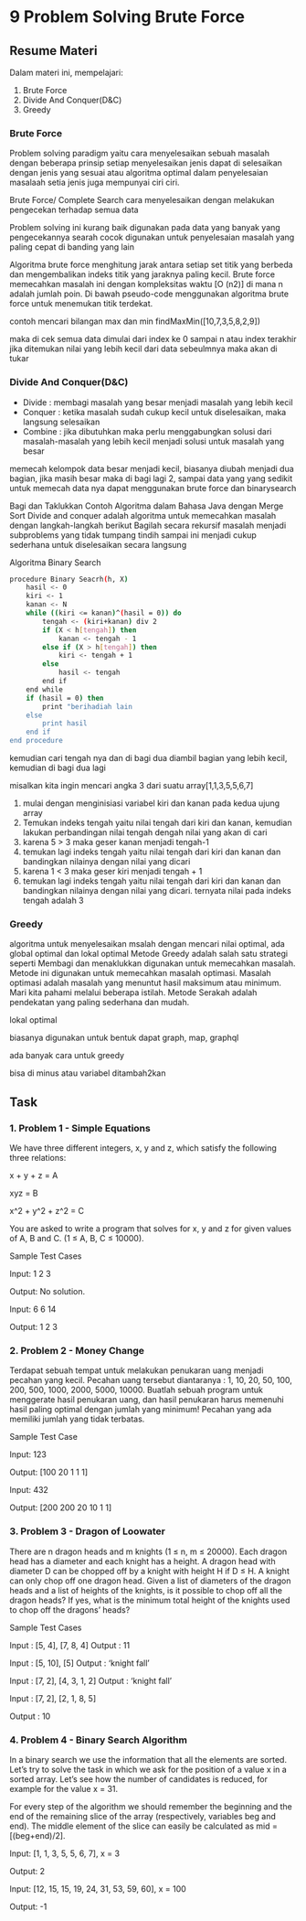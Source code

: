 # 9 Problem Solving Brute Force

## Resume Materi
Dalam materi ini, mempelajari:
1. Brute Force
2. Divide And Conquer(D&C)
3. Greedy

### Brute Force
Problem solving paradigm yaitu cara menyelesaikan sebuah masalah dengan beberapa prinsip
setiap menyelesaikan jenis dapat di selesaikan dengan jenis yang sesuai atau algoritma optimal dalam penyelesaian masalaah
setia jenis juga mempunyai ciri ciri.

Brute Force/ Complete Search
cara menyelesaikan dengan melakukan pengecekan terhadap semua data

Problem solving ini kurang baik digunakan pada data yang banyak yang pengecekannya searah
cocok digunakan untuk penyelesaian masalah yang paling cepat di banding yang lain

‎Algoritma brute force‎‎ menghitung jarak antara setiap set titik yang 
berbeda‎‎ dan mengembalikan indeks titik yang jaraknya paling kecil. 
Brute force memecahkan masalah ini dengan kompleksitas waktu [O (n2)] 
di mana n adalah jumlah poin. Di bawah pseudo-code menggunakan algoritma 
brute force untuk menemukan titik terdekat.‎

contoh 
mencari bilangan max dan min
findMaxMin([10,7,3,5,8,2,9])

maka di cek semua data dimulai dari index ke 0 sampai n atau index terakhir
jika ditemukan nilai yang lebih kecil dari data sebeulmnya maka akan di tukar


### Divide And Conquer(D&C)
- Divide : membagi masalah yang besar menjadi masalah yang lebih kecil
- Conquer : ketika masalah sudah cukup kecil untuk diselesaikan, maka langsung selesaikan
- Combine : jika dibutuhkan maka perlu menggabungkan solusi dari masalah-masalah yang lebih kecil menjadi solusi untuk masalah yang besar

memecah kelompok data besar menjadi kecil, biasanya diubah menjadi dua bagian, jika masih besar maka di bagi lagi 2, sampai data yang yang sedikit
untuk memecah data nya dapat menggunakan brute force dan binarysearch

‎Bagi dan Taklukkan Contoh Algoritma dalam Bahasa Java dengan 
Merge Sort Divide and conquer adalah algoritma untuk memecahkan 
masalah‎‎ dengan langkah-langkah berikut Bagilah secara rekursif 
masalah menjadi subproblems yang tidak tumpang tindih sampai ini 
menjadi cukup sederhana untuk diselesaikan secara langsung‎

Algoritma Binary Search
```bash
procedure Binary Seacrh(h, X)
    hasil <- 0
    kiri <- 1
    kanan <- N
    while ((kiri <= kanan)^(hasil = 0)) do
        tengah <- (kiri+kanan) div 2
        if (X < h[tengah]) then
            kanan <- tengah - 1
        else if (X > h[tengah]) then
            kiri <- tengah + 1
        else 
            hasil <- tengah
        end if
    end while
    if (hasil = 0) then
        print "berihadiah lain
    else 
        print hasil
    end if 
end procedure
```
kemudian cari tengah nya dan di bagi dua diambil bagian yang lebih kecil, kemudian di bagi dua lagi

misalkan kita ingin mencari angka 3 dari suatu array[1,1,3,5,5,6,7]
1. mulai dengan menginisiasi variabel kiri dan kanan pada kedua ujung array
2. Temukan indeks tengah yaitu nilai tengah dari kiri dan kanan, kemudian lakukan perbandingan nilai tengah dengah nilai yang akan di cari
3. karena 5 > 3 maka geser kanan menjadi tengah-1
4. temukan lagi indeks tengah yaitu nilai tengah dari kiri dan kanan dan bandingkan nilainya dengan nilai yang dicari
5. karena 1 < 3 maka geser kiri menjadi tengah + 1
6. temukan lagi indeks tengah yaitu nilai tengah dari kiri dan kanan dan bandingkan nilainya dengan nilai yang dicari. ternyata nilai pada indeks tengah adalah 3

### Greedy
algoritma untuk menyelesaikan msalah dengan mencari nilai optimal, ada global optimal dan lokal optimal
‎Metode Greedy adalah salah satu strategi seperti Membagi dan menaklukkan 
digunakan untuk memecahkan masalah. Metode ini digunakan untuk memecahkan 
masalah optimasi. Masalah optimasi adalah masalah yang menuntut hasil 
maksimum atau minimum. Mari kita pahami melalui beberapa istilah. 
Metode Serakah adalah pendekatan yang paling sederhana dan mudah.‎

lokal optimal 

biasanya digunakan untuk bentuk dapat graph, map, graphql

ada banyak cara untuk greedy

bisa di minus atau variabel ditambah2kan


## Task

### 1. Problem 1 - Simple Equations

We have three different integers, x, y and z, which satisfy the following three relations:

x + y + z = A

xyz = B

x^2 + y^2 + z^2 = C

You are asked to write a program that solves for x, y and z for given values of A, B and C. (1 ≤ A, B, C ≤ 10000).

Sample Test Cases

Input: 1 2 3

Output: No solution.

Input: 6 6 14

Output: 1 2 3

### 2. Problem 2 - Money Change

Terdapat sebuah tempat untuk melakukan penukaran uang menjadi pecahan yang kecil. Pecahan uang tersebut diantaranya : 1, 10, 20, 50, 100, 200, 500, 1000, 2000, 5000, 10000. Buatlah sebuah program untuk menggerate hasil penukaran uang, dan hasil penukaran harus memenuhi hasil paling optimal dengan jumlah yang minimum! Pecahan yang ada memiliki jumlah yang tidak terbatas.

Sample Test Case

Input: 123

Output: [100 20 1 1 1]

Input: 432

Output: [200 200 20 10 1 1]

### 3. Problem 3 - Dragon of Loowater

There are n dragon heads and m knights (1 ≤ n, m ≤ 20000). Each dragon head has a diameter and each knight has a height. A dragon head with diameter D can be chopped off by a knight with height H if D ≤ H. A knight can only chop off one dragon head. Given a list of diameters of the dragon heads and a list of heights of the knights, is it possible to chop off all the dragon heads? If yes, what is the minimum total height of the knights used to chop off the dragons’ heads?

Sample Test Cases

Input : [5, 4], [7, 8, 4]
Output : 11

Input : [5, 10], [5]
Output : ‘knight fall’

Input : [7, 2], [4, 3, 1, 2]
Output : ‘knight fall’

Input : [7, 2], [2, 1, 8, 5]

Output : 10

### 4. Problem 4 - Binary Search Algorithm

In a binary search we use the information that all the elements are sorted. Let’s try to solve the task in which we ask for the position of a value x in a sorted array. Let’s see how the number of candidates is reduced, for example for the value x = 31.


For every step of the algorithm we should remember the beginning and the end of the remaining slice of the array (respectively, variables beg and end). The middle element of the
slice can easily be calculated as mid = [(beg+end)/2].

Input: [1, 1, 3, 5, 5, 6, 7], x = 3

Output: 2

Input: [12, 15, 15, 19, 24, 31, 53, 59, 60], x = 100

Output: -1

